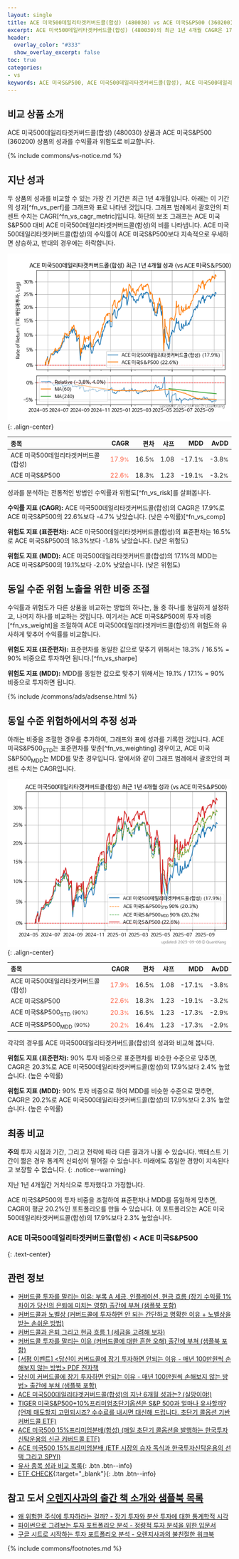 ```yaml
---
layout: single
title: ACE 미국500데일리타겟커버드콜(합성) (480030) vs ACE 미국S&P500 (360200)
excerpt: ACE 미국500데일리타겟커버드콜(합성) (480030)의 최근 1년 4개월 CAGR은 17.9%로 ACE 미국S&P500 (360200)의 22.6%보다 -4.7% 낮았습니다.
header:
  overlay_color: "#333"
  show_overlay_excerpt: false
toc: true
categories:
- vs
keywords: ACE 미국S&P500, ACE 미국500데일리타겟커버드콜(합성), ACE 미국500데일리타겟커버드콜(합성) ACE 미국S&P500 비교, 480030, 360200, 480030 480030 비교
---
```


## 비교 상품 소개


ACE 미국500데일리타겟커버드콜(합성) (480030) 상품과 ACE 미국S&P500 (360200) 상품의 성과를 수익률과 위험도로 비교합니다.





{% include commons/vs-notice.md %}

## 지난 성과

두 상품의 성과를 비교할 수 있는 가장 긴 기간은 최근 1년 4개월입니다. 아래는 이 기간의 성과[^fn_vs_perf]를 그래프와 표로 나타낸 것입니다.
그래프 범례에서 괄호안의 퍼센트 수치는 CAGR[^fn_vs_cagr_metric]입니다.
하단의 보조 그래프는 ACE 미국S&P500 대비 ACE 미국500데일리타겟커버드콜(합성)의 비를 나타냅니다.
ACE 미국500데일리타겟커버드콜(합성)의 수익률이 ACE 미국S&P500보다 지속적으로 우세하면 상승하고, 반대의 경우에는 하락합니다.

![ACE 미국500데일리타겟커버드콜(합성)](/vs/images/480030-vs-360200_dual.png){: .align-center}

| **종목** | **CAGR** | **편차** | **샤프** | **MDD** | **AvDD** |
| :------------ | ------: | -----------: | -------: | ------: | -------: |
| ACE 미국500데일리타겟커버드콜(합성) | <span style="color: tomato">17.9<small>%</small></span> | 16.5<small>%</small> | 1.08 | -17.1<small>%</small> | -3.8<small>%</small> |
| ACE 미국S&P500 | <span style="color: tomato">22.6<small>%</small></span> | 18.3<small>%</small> | 1.23 | -19.1<small>%</small> | -3.2<small>%</small> |

<!-- more -->


성과를 분석하는 전통적인 방법인 수익률과 위험도[^fn_vs_risk]를 살펴봅니다.

**수익률 지표 (CAGR):** ACE 미국500데일리타겟커버드콜(합성)의 CAGR은 17.9%로 ACE 미국S&P500의 22.6%보다 -4.7% 낮았습니다. (낮은 수익률)[^fn_vs_comp]

**위험도 지표 (표준편차):** ACE 미국500데일리타겟커버드콜(합성)의 표준편차는 16.5%로 ACE 미국S&P500의 18.3%보다 -1.8% 낮았습니다. (낮은 위험도)

**위험도 지표 (MDD):** ACE 미국500데일리타겟커버드콜(합성)의 17.1%의 MDD는 ACE 미국S&P500의 19.1%보다 -2.0% 낮았습니다. (낮은 위험도)



## 동일 수준 위험 노출을 위한 비중 조절

수익률과 위험도가 다른 상품을 비교하는 방법의 하나는, 둘 중 하나를 동일하게 설정하고, 나머지 하나를 비교하는 것입니다.
여기서는 ACE 미국S&P500의 투자 비중[^fn_vs_weight]을 조절하여 ACE 미국500데일리타겟커버드콜(합성)의 위험도와 유사하게 맞추어 수익률를 비교합니다.

**위험도 지표 (표준편차):** 표준편차를 동일한 값으로 맞추기 위해서는 18.3% / 16.5% = 90% 비중으로 투자하면 됩니다.[^fn_vs_sharpe]

**위험도 지표 (MDD):** MDD를 동일한 값으로 맞추기 위해서는 19.1% / 17.1% = 90% 비중으로 투자하면 됩니다.


{% include /commons/ads/adsense.html %}



## 동일 수준 위험하에서의 추정 성과

아래는 비중을 조절한 경우를 추가하여, 그래프와 표에 성과를 기록한 것입니다.
ACE 미국S&P500<sub>STD</sub>는 표준편차를 맞춘[^fn_vs_weighting] 경우이고, ACE 미국S&P500<sub>MDD</sub>는 MDD를 맞춘 경우입니다.
앞에서와 같이 그래프 범례에서 괄호안의 퍼센트 수치는 CAGR입니다.


![ACE 미국500데일리타겟커버드콜(합성)](/vs/images/480030-vs-360200.png){: .align-center}



| **종목** | **CAGR** | **편차** | **샤프** | **MDD** | **AvDD** |
| :------------ | ------: | -----------: | -------: | ------: | -------: |
| ACE 미국500데일리타겟커버드콜(합성) | <span style="color: tomato">17.9<small>%</small></span> | 16.5<small>%</small> | 1.08 | -17.1<small>%</small> | -3.8<small>%</small> |
| ACE 미국S&P500 | <span style="color: tomato">22.6<small>%</small></span> | 18.3<small>%</small> | 1.23 | -19.1<small>%</small> | -3.2<small>%</small> |
| ACE 미국S&P500<sub>STD</sub> <small>(90%)</small> | <span style="color: tomato">20.3<small>%</small></span> | 16.5<small>%</small> | 1.23 | -17.3<small>%</small> | -2.9<small>%</small> |
| ACE 미국S&P500<sub>MDD</sub> <small>(90%)</small> | <span style="color: tomato">20.2<small>%</small></span> | 16.4<small>%</small> | 1.23 | -17.3<small>%</small> | -2.9<small>%</small> |



각각의 경우를 ACE 미국500데일리타겟커버드콜(합성)의 성과와 비교해 봅니다.

**위험도 지표 (표준편차):** 90% 투자 비중으로 표준편차를 비슷한 수준으로 맞추면, CAGR은 20.3%로 ACE 미국500데일리타겟커버드콜(합성)의 17.9%보다 2.4% 높았습니다. (높은 수익률)

**위험도 지표 (MDD):** 90% 투자 비중으로 하여 MDD를 비슷한 수준으로 맞추면, CAGR은 20.2%로 ACE 미국500데일리타겟커버드콜(합성)의 17.9%보다 2.3% 높았습니다. (높은 수익률)




## 최종 비교

**주의** 투자 시점과 기간, 그리고 전략에 따라 다른 결과가 나올 수 있습니다. 백테스트 기간이 짧은 경우 통계적 신뢰성이 떨어질 수 있습니다. 미래에도 동일한 경향이 지속된다고 보장할 수 없습니다.
{: .notice--warning}

지난 1년 4개월간 거치식으로 투자했다고 가정합니다.

ACE 미국S&P500의 투자 비중을 조절하여 표준편차나 MDD를 동일하게 맞추면, CAGR이 평균 20.2%인 포트폴리오를 만들 수 있습니다.
이 포트폴리오는 ACE 미국500데일리타겟커버드콜(합성)의 17.9%보다 2.3% 높았습니다.

### ACE 미국500데일리타겟커버드콜(합성) &lt; ACE 미국S&P500
{: .text-center}


## 관련 정보

- [커버드콜 투자를 말리는 이유: 부록 A 세금, 인플레이션, 현금 흐름 (장기 수익률 1% 차이가 당신의 은퇴에 미치는 영향) 출간에 부쳐 (샘플북 포함)](https://kongdori.tistory.com/484)
- [커버드콜과 노벨상 (커버드콜에 투자하면 안 되는 간단하고 명확한 이유 + 노벨상을 받는 손쉬운 방법)](https://kongdori.tistory.com/483)
- [커버드콜과 은퇴 그리고 현금 흐름 1 (세금을 고려해 보자)](https://kongdori.tistory.com/478)
- [커버드콜 투자를 말리는 이유 (커버드콜에 대한 흔한 오해) 출간에 부쳐 (샘플북 포함)](https://kongdori.tistory.com/473)
- [[서평 이벤트] <당신이 커버드콜에 장기 투자하면 안되는 이유 - 매년 100만원씩 손해보지 않는 방법> PDF 전자책](https://m.blog.naver.com/onuri2005/223783587701)
- [당신이 커버드콜에 장기 투자하면 안되는 이유 - 매년 100만원씩 손해보지 않는 방법> 출간에 부쳐 (샘플북 포함)](https://kongdori.tistory.com/403)
- [ACE 미국500데일리타겟커버드콜(합성)의 지난 6개월 성과는? (실망이야!)](https://kongdori.tistory.com/355)
- [TIGER 미국S&P500+10%프리미엄초단기옵션은 S&P 500과 얼마나 유사할까? (언제 매도할지 고민되시죠? 수수료를 내시면 대신해 드립니다. 초단기 콜옵션 기반 커버드콜 ETF)](https://kongdori.tistory.com/293)
- [ACE 미국500 15%프리미엄분배(합성) (매일 초단기 콜옵션을 발행하는 한국투자신탁운용의 신규 커버드콜 ETF)](https://kongdori.tistory.com/228)
- [ACE 미국500 15%프리미엄분배 (ETF 시장의 승자 독식과 한국투자신탁운용의 선택 그리고 SPYI)](https://kongdori.tistory.com/214)
- [유사 종목 성과 비교 목록](/vs/){: .btn .btn--info}
- [ETF CHECK](https://www.etfcheck.co.kr/mobile/etpitem/360200/compare?compCode%5B%5D=480030){:target="_blank"}{: .btn .btn--info}


## 참고 도서 [오렌지사과의 출간 책 소개와 샘플북 목록](https://kongdori.tistory.com/691)

- [왜 위험한 주식에 투자하라는 걸까? - 장기 투자와 분산 투자에 대한 통계학적 시각](https://kongdori.tistory.com/421)
- [파이썬으로 그려보는 투자 포트폴리오 분석  - 정량적 투자 분석을 위한 입문서](https://kongdori.tistory.com/643)
- [구글 시트로 시작하는 투자 포트폴리오 분석 - 오렌지사과의 불친절한 워크북](https://kongdori.tistory.com/449)

{% include commons/footnotes.md %}